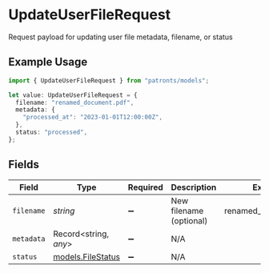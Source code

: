 # UpdateUserFileRequest

Request payload for updating user file metadata, filename, or status

## Example Usage

```typescript
import { UpdateUserFileRequest } from "patronts/models";

let value: UpdateUserFileRequest = {
  filename: "renamed_document.pdf",
  metadata: {
    "processed_at": "2023-01-01T12:00:00Z",
  },
  status: "processed",
};
```

## Fields

| Field                                        | Type                                         | Required                                     | Description                                  | Example                                      |
| -------------------------------------------- | -------------------------------------------- | -------------------------------------------- | -------------------------------------------- | -------------------------------------------- |
| `filename`                                   | *string*                                     | :heavy_minus_sign:                           | New filename (optional)                      | renamed_document.pdf                         |
| `metadata`                                   | Record<string, *any*>                        | :heavy_minus_sign:                           | N/A                                          |                                              |
| `status`                                     | [models.FileStatus](../models/filestatus.md) | :heavy_minus_sign:                           | N/A                                          |                                              |